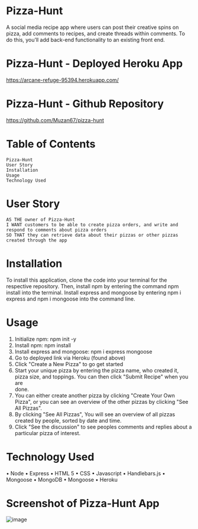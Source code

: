 # Pizza-Hunt

A social media recipe app where users can post their creative spins on pizza, add comments to recipes, and create threads within comments. To do this, you’ll add back-end functionality to an existing front end.

# Pizza-Hunt - Deployed Heroku App

https://arcane-refuge-95394.herokuapp.com/

# Pizza-Hunt - Github Repository

https://github.com/Muzan67/pizza-hunt

# Table of Contents

    Pizza-Hunt
    User Story
    Installation
    Usage
    Technology Used

# User Story

```
AS THE owner of Pizza-Hunt
I WANT customers to be able to create pizza orders, and write and respond to comments about pizza orders
SO THAT they can retrieve data about their pizzas or other pizzas created through the app
```

# Installation

To install this application, clone the code into your terminal for the respective repository.
Then, install npm by entering the command npm install into the terminal.
Install express and mongoose by entering npm i express and npm i mongoose into the command line.

# Usage

1. Initialize npm: npm init -y
2. Install npm: npm install
3. Install express and mongoose: npm i express mongoose
4. Go to deployed link via Heroku (found above)
5. Click "Create a New Pizza" to go get started
6. Start your unique pizza by entering the pizza name, who created it, pizza size, and toppings. You can then click "Submit Recipe" when you are  
   done.
7. You can either create another pizza by clicking "Create Your Own Pizza", or you can see an overview of the other pizzas
   by clicking "See All Pizzas".
8. By clicking "See All Pizzas", You will see an overview of all pizzas created by people, sorted by date and time.
9. Click "See the discussion" to see peoples comments and replies about a particular pizza of interest.

# Technology Used

• Node
• Express
• HTML 5
• CSS
• Javascript
• Handlebars.js
• Mongoose
• MongoDB
• Mongoose
• Heroku

# Screenshot of Pizza-Hunt App

![image](https://user-images.githubusercontent.com/102841726/184269270-2b62b4ca-fc60-4cd2-84db-a1ccd50068b4.png)
